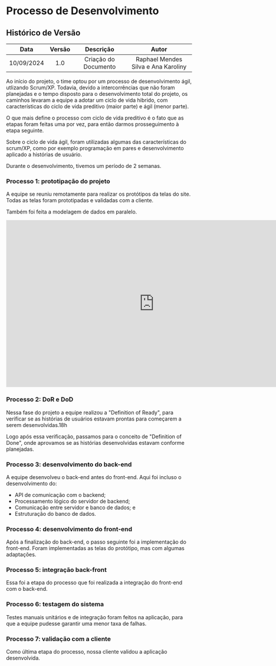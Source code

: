 # Processo de Desenvolvimento

##  Histórico de Versão

|  **Data**  | **Versão** |    **Descrição**     |                   **Autor**                    |
| :--------: | :--------: | :------------------: | :--------------------------------------------: |
| 10/09/2024 |    1.0     | Criação do Documento | Raphael Mendes Silva e Ana Karoliny |

Ao início do projeto, o time optou por um processo de desenvolvimento ágil, utlizando Scrum/XP.
Todavia, devido a intercorrências que não foram planejadas e o tempo disposto para o desenvolvimento total do projeto, os caminhos levaram a equipe a adotar um ciclo de vida hibrido, com características do ciclo de vida preditivo (maior parte) e ágil (menor parte).

O que mais define o processo com ciclo de vida preditivo é o fato que as etapas foram feitas uma por vez, para então darmos prosseguimento à etapa seguinte.

Sobre o ciclo de vida ágil, foram utilizadas algumas das características do scrum/XP, como por exemplo programação em pares e desenvolvimento aplicado a histórias de usuário.

Durante o desenvolvimento, tivemos um período de 2 semanas. 

### Processo 1: prototipação do projeto

A equipe se reuniu remotamente para realizar os protótipos da telas do site. Todas as telas foram prototipadas e validadas com a cliente.

Também foi feita a modelagem de dados em paralelo.

<iframe style="border: 1px solid rgba(0, 0, 0, 0.1);" width="800" height="450" src="https://www.figma.com/embed?embed_host=share&url=https%3A%2F%2Fwww.figma.com%2Fdesign%2Fxuq0hNSCVm6TntVplFH8Fm%2FBrowStyle%3Fnode-id%3D0-1%26t%3DKs3zk3lfBXiXvOz0-1" allowfullscreen></iframe>

### Processo 2: DoR e DoD

Nessa fase do projeto a equipe realizou a "Definition of Ready", para verificar se as histórias de usuários estavam prontas para começarem a serem desenvolvidas.18h

Logo após essa verificação, passamos para o conceito de "Definition of Done", onde aprovamos se as histórias desenvolvidas estavam conforme planejadas. 

### Processo 3: desenvolvimento do back-end

A equipe desenvolveu o back-end antes do front-end. Aqui foi incluso o desenvolvimento do:
* API de comunicação com o backend;
* Processamento lógico do servidor de backend;
* Comunicação entre servidor e banco de dados; e
* Estruturação do banco de dados.

### Processo 4: desenvolvimento do front-end

Após a finalização do back-end, o passo seguinte foi a implementação do front-end. Foram implementadas as telas do protótipo, mas com algumas adaptações.

### Processo 5: integração back-front

Essa foi a etapa do processo que foi realizada a integração do front-end com o back-end.

### Processo 6: testagem do sistema

Testes manuais unitários e de integração foram feitos na aplicação, para que a equipe pudesse garantir uma menor taxa de falhas. 

### Processo 7: validação com a cliente

Como última etapa do processo, nossa cliente validou a aplicação desenvolvida.